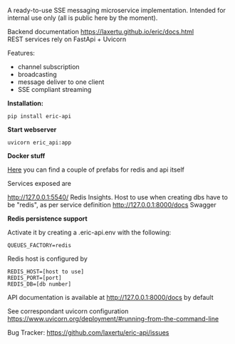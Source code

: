 A ready-to-use SSE messaging microservice implementation. 
Intended for internal use only (all is public here by the moment).

Backend documentation https://laxertu.github.io/eric/docs.html  
REST services rely on FastApi + Uvicorn

Features:
* channel subscription
* broadcasting
* message deliver to one client
* SSE compliant streaming

**Installation:**

    pip install eric-api

**Start webserver**

    uvicorn eric_api:app

**Docker stuff**

[Here](https://github.com/laxertu/eric-api/tree/master/docker) you can find a couple of prefabs for redis and api itself

Services exposed are

http://127.0.0.1:5540/ Redis Insights. Host to use when creating dbs have to be "redis", as per service definition
http://127.0.0.1:8000/docs Swagger




**Redis persistence support**   

Activate it by creating a .eric-api.env with the following:

    QUEUES_FACTORY=redis

Redis host is configured by  

    REDIS_HOST=[host to use]
    REDIS_PORT=[port]
    REDIS_DB=[db number]

API documentation is available at http://127.0.0.1:8000/docs by default

See correspondant uvicorn configuration https://www.uvicorn.org/deployment/#running-from-the-command-line 

Bug Tracker: https://github.com/laxertu/eric-api/issues
